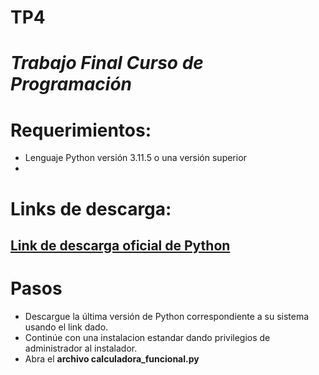 # TP4
# *Trabajo Final Curso de Programación*

# Requerimientos:
- Lenguaje Python versión 3.11.5 o una versión superior
-
# Links de descarga:
[Link de descarga oficial de Python](https://www.python.org/downloads/)
-
# Pasos
- Descargue la última versión de Python correspondiente a su sistema usando el link dado.
- Continúe con una instalacion estandar dando privilegios de administrador al instalador.
- Abra el **archivo calculadora_funcional.py**

#
